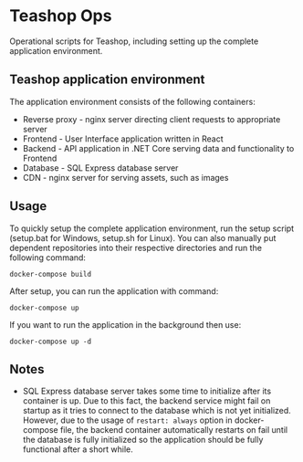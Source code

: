# Teashop Ops

Operational scripts for Teashop, including setting up the complete application environment.

## Teashop application environment

The application environment consists of the following containers:
- Reverse proxy - nginx server directing client requests to appropriate server
- Frontend - User Interface application written in React
- Backend - API application in .NET Core serving data and functionality to Frontend
- Database - SQL Express database server
- CDN - nginx server for serving assets, such as images

## Usage 

To quickly setup the complete application environment, run the setup script (setup.bat for Windows, setup.sh for Linux). You can also manually put dependent repositories into their respective directories and run the following command:
```
docker-compose build
```

After setup, you can run the application with command:
```
docker-compose up
```

If you want to run the application in the background then use:
```
docker-compose up -d
```

## Notes

- SQL Express database server takes some time to initialize after its container is up. Due to this fact, the backend service might fail on startup as it tries to connect to the database which is not yet initialized. However, due to the usage of `restart: always` option in docker-compose file, the backend container automatically restarts on fail until the database is fully initialized so the application should be fully functional after a short while.

